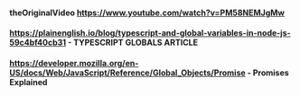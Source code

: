 #### theOriginalVideo https://www.youtube.com/watch?v=PM58NEMJgMw
#### https://plainenglish.io/blog/typescript-and-global-variables-in-node-js-59c4bf40cb31 - TYPESCRIPT GLOBALS ARTICLE
#### https://developer.mozilla.org/en-US/docs/Web/JavaScript/Reference/Global_Objects/Promise - Promises Explained